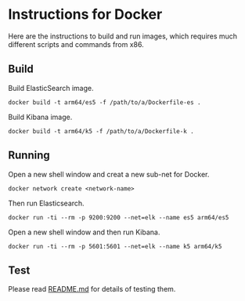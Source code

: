 # Instructions for Docker

Here are the instructions to build and run images, which requires much different scripts and commands from x86.

## Build

Build ElasticSearch image.
```
docker build -t arm64/es5 -f /path/to/a/Dockerfile-es .
```
Build Kibana image.
```
docker build -t arm64/k5 -f /path/to/a/Dockerfile-k .
```

## Running

Open a new shell window and creat a new sub-net for Docker.
```
docker network create <network-name>
```
Then run Elasticsearch.
```
docker run -ti --rm -p 9200:9200 --net=elk --name es5 arm64/es5
```
Open a new shell window and then run Kibana.
```
docker run -ti --rm -p 5601:5601 --net=elk --name k5 arm64/k5
```

## Test

Please read [README.md](https://github.com/mason-mx/ELK-Docker/blob/master/README.md) for details of testing them.
